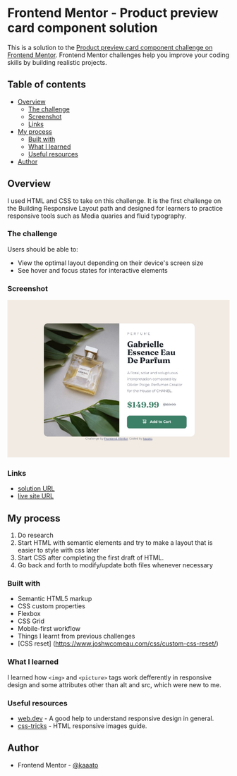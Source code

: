 # Frontend Mentor - Product preview card component solution

This is a solution to the [Product preview card component challenge on Frontend Mentor](https://www.frontendmentor.io/challenges/product-preview-card-component-GO7UmttRfa). Frontend Mentor challenges help you improve your coding skills by building realistic projects. 

## Table of contents

- [Overview](#overview)
  - [The challenge](#the-challenge)
  - [Screenshot](#screenshot)
  - [Links](#links)
- [My process](#my-process)
  - [Built with](#built-with)
  - [What I learned](#what-i-learned)
  - [Useful resources](#useful-resources)
- [Author](#author)

## Overview

I used HTML and CSS to take on this challenge. It is the first challenge on the Building Responsive Layout path and designed for learners to practice responsive tools such as Media quaries and fluid typography.

### The challenge

Users should be able to:

- View the optimal layout depending on their device's screen size
- See hover and focus states for interactive elements

### Screenshot

![](./screenshot.jpg)


### Links

- [solution URL](https://github.com/kaaato/product-preview)
- [live site URL](https://kaaato.github.io/product-preview/)

## My process

1. Do research
2. Start HTML with semantic elements and try to make a layout that is easier to style with css later
3. Start CSS after completing the first draft of HTML. 
4. Go back and forth to modify/update both files whenever necessary

### Built with

- Semantic HTML5 markup
- CSS custom properties
- Flexbox
- CSS Grid
- Mobile-first workflow
- Things I learnt from previous challenges
- [CSS reset] (https://www.joshwcomeau.com/css/custom-css-reset/)

### What I learned

I learned how `<img>` and `<picture>` tags work defferently in responsive design and some attributes other than alt and src, which were new to me.

### Useful resources

- [web.dev](https://web.dev/learn/design?hl=en) - A good help to understand responsive design in general.
- [css-tricks](https://css-tricks.com/a-guide-to-the-responsive-images-syntax-in-html/#using-srcset) - HTML responsive images guide.


## Author

- Frontend Mentor - [@kaaato](https://www.frontendmentor.io/profile/kaaato)



